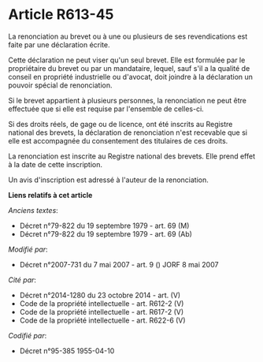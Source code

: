 # Article R613-45

La renonciation au brevet ou à une ou plusieurs de ses revendications est faite par une déclaration écrite.

Cette déclaration ne peut viser qu'un seul brevet. Elle est formulée par le propriétaire du brevet ou par un mandataire,
lequel, sauf s'il a la qualité de conseil en propriété industrielle ou d'avocat, doit joindre à la déclaration un pouvoir
spécial de renonciation.

Si le brevet appartient à plusieurs personnes, la renonciation ne peut être effectuée que si elle est requise par l'ensemble
de celles-ci.

Si des droits réels, de gage ou de licence, ont été inscrits au Registre national des brevets, la déclaration de renonciation
n'est recevable que si elle est accompagnée du consentement des titulaires de ces droits.

La renonciation est inscrite au Registre national des brevets. Elle prend effet à la date de cette inscription.

Un avis d'inscription est adressé à l'auteur de la renonciation.

**Liens relatifs à cet article**

_Anciens textes_:

  - Décret n°79-822 du 19 septembre 1979 - art. 69 (M)
  - Décret n°79-822 du 19 septembre 1979 - art. 69 (Ab)

_Modifié par_:

  - Décret n°2007-731 du 7 mai 2007 - art. 9 () JORF 8 mai 2007

_Cité par_:

  - Décret n°2014-1280 du 23 octobre 2014 - art. (V)
  - Code de la propriété intellectuelle - art. R612-2 (V)
  - Code de la propriété intellectuelle - art. R617-2 (V)
  - Code de la propriété intellectuelle - art. R622-6 (V)

_Codifié par_:

  - Décret n°95-385 1955-04-10
